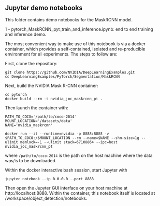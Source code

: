 ## Jupyter demo notebooks
This folder contains demo notebooks for the MaskRCNN model.

1 - pytorch_MaskRCNN_pyt_train_and_inference.ipynb: end to end training and inference demo.

The most convenient way to make use of this notebook is via a docker container, which provides a self-contained, isolated and re-producible environment for all experiments. The steps to follow are:

First, clone the repository:

```
git clone https://github.com/NVIDIA/DeepLearningExamples.git
cd DeepLearningExamples/PyTorch/Segmentation/MaskRCNN
```

Next, build the NVIDIA Mask R-CNN container:

```
cd pytorch
docker build --rm -t nvidia_joc_maskrcnn_pt .
```

Then launch the container with:

```
PATH_TO_COCO='/path/to/coco-2014'
MOUNT_LOCATION='/datasets/data'
NAME='nvidia_maskrcnn'

docker run --it --runtime=nvidia -p 8888:8888 -v $PATH_TO_COCO:/$MOUNT_LOCATION --rm --name=$NAME --shm-size=1g --ulimit memlock=-1 --ulimit stack=67108864 --ipc=host nvidia_joc_maskrcnn_pt
```
where `/path/to/coco-2014` is the path on the host machine where the data was/is to be downloaded.

Within the docker interactive bash session, start Jupyter with

`jupyter notebook --ip 0.0.0.0 --port 8888`

Then open the Jupyter GUI interface on your host machine at http://localhost:8888. Within the container, this notebook itself is located at /workspace/object_detection/notebooks.